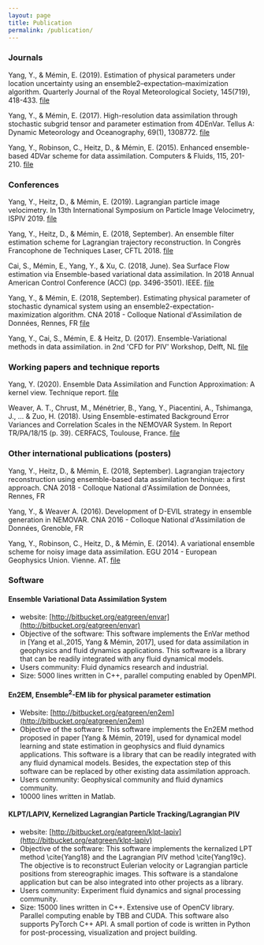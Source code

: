 ```yaml
---
layout: page
title: Publication
permalink: /publication/
---
```


### Journals

Yang, Y., & Mémin, E. (2019). Estimation of physical parameters under location uncertainty using an ensemble2–expectation–maximization algorithm. Quarterly Journal of the Royal Meteorological Society, 145(719), 418-433. [file](https://github.com/eatgreen/eatgreen.github.io/raw/master/data/Yang_Memin_2019_QJRMS.pdf)

Yang, Y., & Mémin, E. (2017). High-resolution data assimilation through stochastic subgrid tensor and parameter estimation from 4DEnVar. Tellus A: Dynamic Meteorology and Oceanography, 69(1), 1308772. [file](https://github.com/eatgreen/eatgreen.github.io/raw/master/data/Yang_Memin_2017_TellusA.pdf)

Yang, Y., Robinson, C., Heitz, D., & Mémin, E. (2015). Enhanced ensemble-based 4DVar scheme for data assimilation. Computers & Fluids, 115, 201-210. [file](https://github.com/eatgreen/eatgreen.github.io/raw/master/data/Yang_el_al_2015_C%26F.pdf)

### Conferences

Yang, Y., Heitz, D., & Mémin, E. (2019). Lagrangian particle image velocimetry. In 13th International
Symposium on Particle Image Velocimetry, ISPIV 2019. [file](https://github.com/eatgreen/eatgreen.github.io/raw/master/data/Yang_el_al_2019_ISPIV.pdf)

Yang, Y., Heitz, D., & Mémin, E. (2018, September). An ensemble filter estimation scheme for Lagrangian trajectory reconstruction. In Congrès Francophone de Techniques Laser, CFTL 2018. [file](https://hal.archives-ouvertes.fr/hal-02097724/file/CFTL_article_Yang_etal.pdf)

Cai, S., Mémin, E., Yang, Y., & Xu, C. (2018, June). Sea Surface Flow estimation via Ensemble-based variational data assimilation. In 2018 Annual American Control Conference (ACC) (pp. 3496-3501). IEEE. [file](https://hal.inria.fr/hal-01589637/document)

Yang, Y., & Mémin, E. (2018, September). Estimating physical parameter of stochastic dynamical system using an ensemble2-expectation-maximization algorithm. CNA 2018 - Colloque National d'Assimilation de Données, Rennes, FR [file](https://www.lebesgue.fr/sites/default/files/webform/Estimating_physical_parameter_Yang_etal.pdf)

Yang, Y., Cai, S., Mémin, E. & Heitz, D. (2017). Ensemble-Variational methods in data assimilation. in 2nd 'CFD for PIV' Workshop, Delft, NL [file](https://hal.archives-ouvertes.fr/hal-01671751/document)

### Working papers and technique reports

Yang, Y. (2020). Ensemble Data Assimilation and Function Approximation: A kernel view. Technique report. [file](https://hal.archives-ouvertes.fr/hal-02496158)

Weaver, A. T., Chrust, M., Ménétrier, B., Yang, Y., Piacentini, A., Tshimanga, J., ... & Zuo, H. (2018). Using Ensemble-estimated Background Error Variances and Correlation Scales in the NEMOVAR System. In Report TR/PA/18/15 (p. 39). CERFACS, Toulouse, France. [file](https://pdfs.semanticscholar.org/0b50/85ec89555f56b3420098c6d466c998d36773.pdf)

### Other international publications (posters)

Yang, Y., Heitz, D., & Mémin, E. (2018, September). Lagrangian trajectory reconstruction using ensemble-based data assimilation technique: a first approach. CNA 2018 - Colloque National d'Assimilation de Données, Rennes, FR 

Yang, Y., & Weaver A. (2016). Development of D-EVIL strategy in ensemble generation in NEMOVAR. CNA 2016 - Colloque National d'Assimilation de Données, Grenoble, FR 

Yang, Y., Robinson, C., Heitz, D., & Mémin, E. (2014). A variational ensemble scheme for noisy image data assimilation. EGU 2014 - European Geophysics Union. Vienne. AT. [file](https://meetingorganizer.copernicus.org/EGU2014/EGU2014-13434-2.pdf)

### Software

#### Ensemble Variational Data Assimilation System

- website: [http://bitbucket.org/eatgreen/envar](http://bitbucket.org/eatgreen/envar)
- Objective of the software: This software implements the EnVar method in [Yang et al.,2015, Yang & Mémin, 2017], used for data assimilation in geophysics and fluid dynamics applications. This software is a library that can be readily integrated with any fluid dynamical models.
- Users community: Fluid dynamics research and industrial.
- Size: 5000 lines written in C++, parallel computing enabled by OpenMPI.

#### En2EM, Ensemble$^2$-EM lib for physical parameter estimation

- Website: [http://bitbucket.org/eatgreen/en2em](http://bitbucket.org/eatgreen/en2em)
- Objective of the software: This software implements the En2EM method proposed in paper [Yang & Mémin, 2019], used for dynamical model learning and state estimation in geophysics and fluid dynamics applications. This software is a library that can be readily integrated with any fluid dynamical models. Besides, the expectation step of this software can be replaced by other existing data assimilation approach. 
- Users community: Geophysical community and fluid dynamics community.
- 10000 lines written in Matlab. 

#### KLPT/LAPIV, Kernelized Lagrangian Particle Tracking/Lagrangian PIV

- website: [http://bitbucket.org/eatgreen/klpt-lapiv](http://bitbucket.org/eatgreen/klpt-lapiv)
- Objective of the software: This software implements the kernalized LPT method \cite{Yang18} and the Lagrangian PIV method \cite{Yang19c}. The objective is to reconstruct Eulerian velocity or Lagrangian particle positions from stereographic images. This software is a standalone application but can be also integrated into other projects as a library.
- Users community: Experiment fluid dynamics and signal processing community.
- Size: 15000 lines written in C++. Extensive use of OpenCV library. Parallel computing enable by TBB and CUDA. This software also supports PyTorch C++ API. A small portion of code is written in Python for post-processing, visualization and project building.


<!-- This is the base Jekyll theme. You can find out more info about customizing your Jekyll theme, as well as basic Jekyll usage documentation at [jekyllrb.com](https://jekyllrb.com/)

You can find the source code for Minima at GitHub:
[jekyll][jekyll-organization] /
[minima](https://github.com/jekyll/minima)

You can find the source code for Jekyll at GitHub:
[jekyll][jekyll-organization] /
[jekyll](https://github.com/jekyll/jekyll) -->


<!-- [jekyll-organization]: https://github.com/jekyll -->
